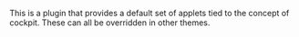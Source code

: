 This is a plugin that provides a default set of applets tied to the concept of cockpit.  These can all be overridden in other themes.